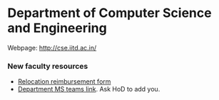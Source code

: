 # Department of Computer Science and Engineering
Webpage: http://cse.iitd.ac.in/

### New faculty resources
* [Relocation reimbursement form](assets/Sample_Reimburse_relocation.docx)
* [Department MS teams link](https://teams.microsoft.com/l/team/19%3a178c8aaec5e040879a9a053743b825cd%40thread.tacv2/conversations?groupId=2e078483-0f8d-4332-b651-583f4adfb201&tenantId=624d5c4b-45c5-4122-8cd0-44f0f84e945d). Ask HoD to add you.